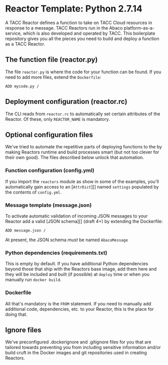 # Reactor Template: Python 2.7.14

A TACC Reactor defines a function to take on TACC Cloud resources in response
to a message. TACC Reactors run in the Abaco platform-as-a-service, which is
also developed and operated by TACC. This boilerplate repository gives you
all the pieces you need to build and deploy a function as a TACC Reactor.

## The function file (reactor.py)

The file `reactor.py` is where the code for your function can be found. If 
you need to add more files, extend the `Dockerfile`:

```shell
ADD mycode.py /
```

## Deployment configuration (reactor.rc)

The CLI reads from `reactor.rc` to automatically set certain attributes of 
the Reactor. Of these, only `REACTOR_NAME` is mandatory. 

## Optional configuration files

We've tried to automate the repetitive parts of deploying functions to the 
by making Reactors runtime and build processes smart (but not too clever for
their own good). The files described below unlock that automation. 

### Function configuration (config.yml)

If you import the `reactors` module as show in some of the examples, you'll 
automatically gain access to an [`AttrDict`][] named `settings` populated by the 
contents of `config.yml`. 

### Message template (message.json)

To activate automatic validation of incoming JSON messages to your Reactor 
add a valid [JSON schema][] (draft 4+) by extending the Dockerfile:

```shell
ADD message.json /
```

At present, the JSON schema *must* be named `AbacoMessage`

### Python dependencies (requirements.txt)

This is empty by default. If you have additional Python dependencies beyond
those that ship with the Reactors base image, add them here and they will be
included and built (if possible) at `deploy` time or when you manually run 
`docker build`.

### Dockerfile

All that's mandatory is the `FROM` statement. If you need to manually add 
additional code, dependencies, etc. to your Reactor, this is the place for
doing that. 

## Ignore files

We've preconfigured .dockerignore and .gitignore files for you that are
tailored towards preventing you from including sensitive information and/or
build cruft in the Docker images and git repositories used in creating Reactors.
